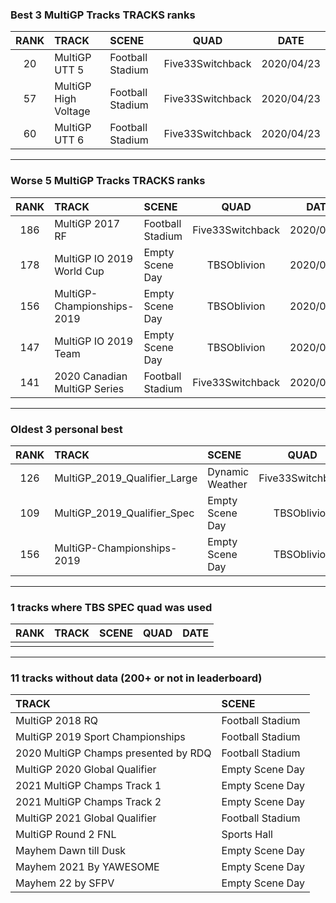 ### Best 3 MultiGP Tracks TRACKS ranks
|RANK|TRACK|SCENE|QUAD|DATE|
|:---:|:---|:---|:---:|:---:|
|20|MultiGP UTT 5|Football Stadium|Five33Switchback|2020/04/23|
|57|MultiGP High Voltage|Football Stadium|Five33Switchback|2020/04/23|
|60|MultiGP UTT 6|Football Stadium|Five33Switchback|2020/04/23|
---
### Worse 5 MultiGP Tracks TRACKS ranks
|RANK|TRACK|SCENE|QUAD|DATE|
|:---:|:---|:---|:---:|:---:|
|186|MultiGP 2017 RF|Football Stadium|Five33Switchback|2020/04/08|
|178|MultiGP IO 2019 World Cup|Empty Scene Day|TBSOblivion|2020/04/07|
|156|MultiGP-Championships-2019|Empty Scene Day|TBSOblivion|2020/04/07|
|147|MultiGP IO 2019 Team|Empty Scene Day|TBSOblivion|2020/04/07|
|141|2020 Canadian MultiGP Series|Football Stadium|Five33Switchback|2020/09/12|
---
### Oldest 3 personal best
|RANK|TRACK|SCENE|QUAD|DATE|
|:---:|:---|:---|:---:|:---:|
|126|MultiGP_2019_Qualifier_Large|Dynamic Weather|Five33Switchback|2020/04/07|
|109|MultiGP_2019_Qualifier_Spec|Empty Scene Day|TBSOblivion|2020/04/07|
|156|MultiGP-Championships-2019|Empty Scene Day|TBSOblivion|2020/04/07|
---
### 1 tracks where TBS SPEC quad was used
|RANK|TRACK|SCENE|QUAD|DATE|
|:---:|:---|:---|:---:|:---:|
||||||
---
### 11 tracks without data (200+ or not in leaderboard)
|TRACK|SCENE|
|:---|:---|
|MultiGP 2018 RQ|Football Stadium|
|MultiGP 2019 Sport Championships|Football Stadium|
|2020 MultiGP Champs presented by RDQ|Football Stadium|
|MultiGP 2020 Global Qualifier|Empty Scene Day|
|2021 MultiGP Champs Track 1|Empty Scene Day|
|2021 MultiGP Champs Track 2|Empty Scene Day|
|MultiGP 2021 Global Qualifier|Football Stadium|
|MultiGP Round 2 FNL|Sports Hall|
|Mayhem Dawn till Dusk|Empty Scene Day|
|Mayhem 2021 By YAWESOME|Empty Scene Day|
|Mayhem 22 by SFPV|Empty Scene Day|
